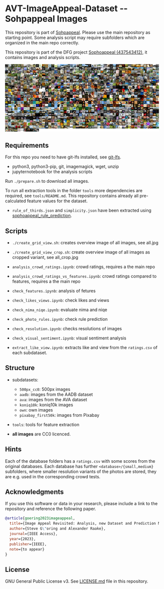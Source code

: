 # AVT-ImageAppeal-Dataset -- Sohpappeal Images
This repository is part of [Sohpappeal](https://github.com/Telecommunication-Telemedia-Assessment/sophoappeal).
Please use the main repository as starting point.
Some analysis script may require subfolders which are organized in the main repo correctly.


This repository is part of the DFG project [Sophoappeal (437543412)](https://www.tu-ilmenau.de/universitaet/fakultaeten/fakultaet-elektrotechnik-und-informationstechnik/profil/institute-und-fachgebiete/fachgebiet-audiovisuelle-technik/forschung/dfg-projekt-sophoappeal), it contains images and analysis scripts.

![](all_crop.jpg)

## Requirements

For this repo you need to have git-lfs installed, see [git-lfs](https://git-lfs.github.com/).

* python3, python3-pip, git, imagemagick, wget, unzip
* jupyternotebook for the analysis scripts

Run `./prepare.sh` to download all images.

To run all extraction tools in the folder `tools` more dependencies are required, see `tools/README.md`.
This repository contains already all pre-calculated feature values for the dataset.

* `rule_of_thirds.json` and `simplicity.json` have been extracted using [sophoappeal_rule_prediction](https://github.com/Telecommunication-Telemedia-Assessment/sophoappeal_rule_prediction).

## Scripts

* `./create_grid_view.sh`: creates overview image of all images, see all.jpg
* `./create_grid_view_crop.sh`: create overview image of all images as cropped variant, see all_crop.jpg

* `analysis_crowd_ratings.ipynb`: crowd ratings, requires a the main repo
* `analysis_crowd_ratings_vs_features.ipynb`: crowd ratings compared to features, requires a the main repo
* `check_features.ipynb`: analysis of fetures
* `check_likes_views.ipynb`: check likes and views
* `check_nima_niqe.ipynb`: evaluate nima and niqe
* `check_photo_rules.ipynb`: check rule prediction
* `check_resolution.ipynb`: checks resolutions of images
* `check_visual_sentiment.ipynb`: visual sentiment analysis
* `extract_like_view.ipynb`: extracts like and view from the `ratings.csv` of each subdataset.

## Structure
* subdatasets:
    * `500px_cc0`: 500px images
    * `aadb`: images from the AADB dataset
    * `ava`: images from the AVA dataset
    * `koniq10k`: koniq10k images
    * `own`: own images
    * `pixabay_first50k`: images from Pixabay
* `tools`: tools for feature extraction

* **all images** are CC0 licenced.

## Hints

Each of the database folders has a `ratings.csv` with some scores from the original databases.
Each database has further `<database>/{small,medium}` subfolders, where smaller resolution variants of the photos are stored, they are e.g. used in the corresponding crowd tests.


## Acknowledgments

If you use this software or data in your research, please include a link to the repository and reference the following paper.

```bibtex
@article{goering2023imageappeal,
  title={Image Appeal Revisited: Analysis, new Dataset and Prediction Models},
  author={Steve G\"oring and Alexander Raake},
  journal={IEEE Access},
  year={2023},
  publisher={IEEE},
  note={to appear}
}
```

## License
GNU General Public License v3. See [LICENSE.md](./LICENSE.md) file in this repository.